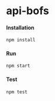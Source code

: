 # api-bofs

#### Installation

```bash
npm install
```

#### Run

```bash
npm start
```

#### Test

```bash
npm test
```
